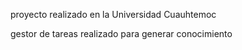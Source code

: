 proyecto realizado en la Universidad Cuauhtemoc

gestor de tareas realizado para generar
conocimiento
